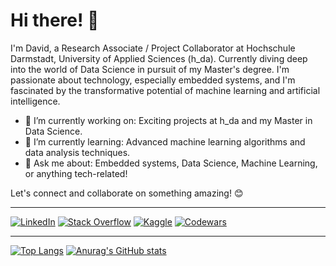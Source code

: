 # Hi there! 👋

I'm David, a Research Associate / Project Collaborator at Hochschule Darmstadt, University of Applied Sciences (h_da). Currently diving deep into the world of Data Science in pursuit of my Master's degree. I'm passionate about technology, especially embedded systems, and I'm fascinated by the transformative potential of machine learning and artificial intelligence.

- 🔭 I’m currently working on: Exciting projects at h_da and my Master in Data Science.
- 🌱 I’m currently learning: Advanced machine learning algorithms and data analysis techniques.
- 💬 Ask me about: Embedded systems, Data Science, Machine Learning, or anything tech-related!

Let's connect and collaborate on something amazing! 😊

----

[![LinkedIn](https://img.shields.io/badge/linkedin-%230077B5.svg?style=for-the-badge&logo=linkedin&logoColor=white)](https://www.linkedin.com/in/davidhei%C3%9F/)
[![Stack Overflow](https://img.shields.io/badge/-Stackoverflow-FE7A16?style=for-the-badge&logo=stack-overflow&logoColor=white)](https://stackoverflow.com/users/15794517/david-hei%C3%9F)
[![Kaggle](https://img.shields.io/badge/Kaggle-035a7d?style=for-the-badge&logo=kaggle&logoColor=white)](https://www.kaggle.com/davidheiss)
[![Codewars](https://img.shields.io/badge/Codewars-B1361E?style=for-the-badge&logo=codewars&logoColor=grey)](https://www.codewars.com/users/David%20Hei%C3%9F)

----

[![Top Langs](https://github-readme-stats.vercel.app/api/top-langs/?username=DavidHeiss&theme=gruvbox)](https://github.com/anuraghazra/github-readme-stats)
[![Anurag's GitHub stats](https://github-readme-stats.vercel.app/api?username=DavidHeiss&theme=gruvbox)](https://github.com/anuraghazra/github-readme-stats) 


